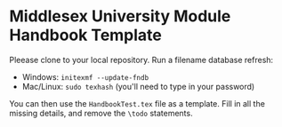 # Middlesex University Module Handbook Template

Pleease clone to your local repository. Run a filename database refresh:
- Windows: `initexmf --update-fndb`
- Mac/Linux: `sudo texhash` (you'll need to type in your password)

You can then use the `HandbookTest.tex` file as a template. Fill in all the missing details, and remove the `\todo` statements.
